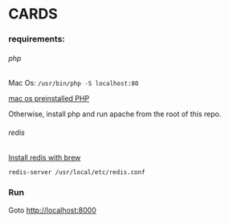 # CARDS

### requirements:

###### php

Mac Os: `/usr/bin/php -S localhost:80`

[mac os preinstalled PHP](https://medium.com/@romaninsh/install-php-7-2-on-macos-high-sierra-with-homebrew-bdc4d1b04ea6)

Otherwise, install php and run apache from the root of this repo.

###### redis

[Install redis with brew](https://gist.github.com/tomysmile/1b8a321e7c58499ef9f9441b2faa0aa8)

```bash
redis-server /usr/local/etc/redis.conf
```

### Run

Goto [http://localhost:8000](http://localhost:8000)

